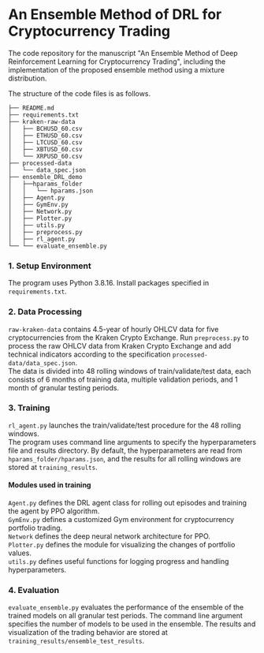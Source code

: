 # An Ensemble Method of DRL for Cryptocurrency Trading

The code repository for the manuscript "An Ensemble Method of Deep Reinforcement Learning for Cryptocurrency Trading", including the implementation of the proposed ensemble method using a mixture distribution.

The structure of the code files is as follows.
```angular2html
├── README.md
├── requirements.txt
├── kraken-raw-data
│   ├── BCHUSD_60.csv
│   ├── ETHUSD_60.csv
│   ├── LTCUSD_60.csv
│   ├── XBTUSD_60.csv
│   └── XRPUSD_60.csv
├── processed-data
│   └── data_spec.json
├── ensemble_DRL_demo
│   ├──hparams_folder
│   │   └── hparams.json
│   ├── Agent.py
│   ├── GymEnv.py
│   ├── Network.py
│   ├── Plotter.py
│   ├── utils.py
│   ├── preprocess.py
│   ├── rl_agent.py
└── └── evaluate_ensemble.py
```
### 1. Setup Environment
The program uses Python 3.8.16. Install packages specified in `requirements.txt`.

### 2. Data Processing
`raw-kraken-data` contains 4.5-year of hourly OHLCV data for five cryptocurrencies from the Kraken Crypto Exchange. Run `preprocess.py` to process the raw OHLCV data from Kraken Crypto Exchange and add technical indicators according to the specification `processed-data/data_spec.json`. \
The data is divided into 48 rolling windows of train/validate/test data, each consists of 6 months of training data, multiple validation periods, and 1 month of granular testing periods.

### 3. Training
`rl_agent.py` launches the train/validate/test procedure for the 48 rolling windows. \
The program uses command line arguments to specify the hyperparameters file and results directory. By default, the hyperparameters are read from `hparams_folder/hparams.json`, and the results for all rolling windows are stored at `training_results`.
#### Modules used in training
`Agent.py` defines the DRL agent class for rolling out episodes and training the agent by PPO algorithm. \
`GymEnv.py` defines a customized Gym environment for cryptocurrency portfolio trading. \
`Network` defines the deep neural network architecture for PPO. \
`Plotter.py` defines the module for visualizing the changes of portfolio values. \
`utils.py` defines useful functions for logging progress and handling hyperparameters.

### 4. Evaluation
`evaluate_ensemble.py` evaluates the performance of the ensemble of the trained models on all granular test periods. The command line argument specifies the number of models to be used in the ensemble. The results and visualization of the trading behavior are stored at `training_results/ensemble_test_results`.
